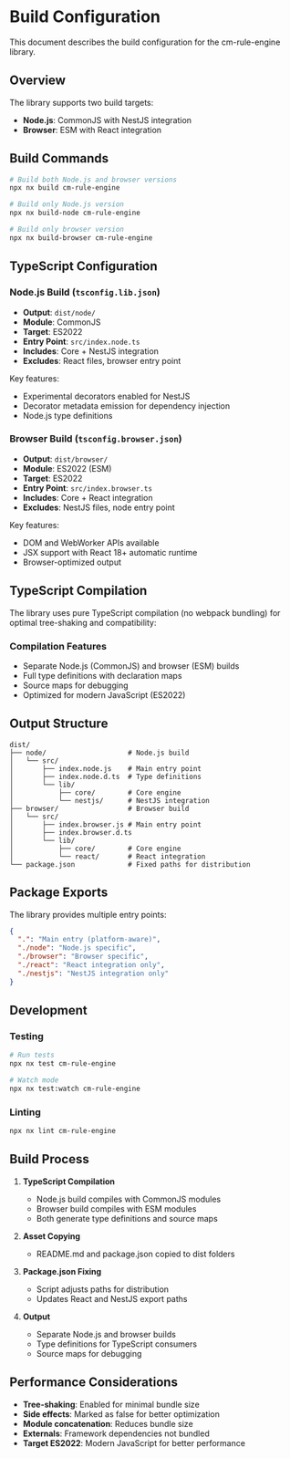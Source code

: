 # Build Configuration

This document describes the build configuration for the cm-rule-engine library.

## Overview

The library supports two build targets:
- **Node.js**: CommonJS with NestJS integration
- **Browser**: ESM with React integration

## Build Commands

```bash
# Build both Node.js and browser versions
npx nx build cm-rule-engine

# Build only Node.js version
npx nx build-node cm-rule-engine

# Build only browser version
npx nx build-browser cm-rule-engine
```

## TypeScript Configuration

### Node.js Build (`tsconfig.lib.json`)

- **Output**: `dist/node/`
- **Module**: CommonJS
- **Target**: ES2022
- **Entry Point**: `src/index.node.ts`
- **Includes**: Core + NestJS integration
- **Excludes**: React files, browser entry point

Key features:
- Experimental decorators enabled for NestJS
- Decorator metadata emission for dependency injection
- Node.js type definitions

### Browser Build (`tsconfig.browser.json`)

- **Output**: `dist/browser/`
- **Module**: ES2022 (ESM)
- **Target**: ES2022
- **Entry Point**: `src/index.browser.ts`
- **Includes**: Core + React integration
- **Excludes**: NestJS files, node entry point

Key features:
- DOM and WebWorker APIs available
- JSX support with React 18+ automatic runtime
- Browser-optimized output

## TypeScript Compilation

The library uses pure TypeScript compilation (no webpack bundling) for optimal tree-shaking and compatibility:

### Compilation Features
- Separate Node.js (CommonJS) and browser (ESM) builds
- Full type definitions with declaration maps
- Source maps for debugging
- Optimized for modern JavaScript (ES2022)

## Output Structure

```
dist/
├── node/                    # Node.js build
│   └── src/
│       ├── index.node.js    # Main entry point
│       ├── index.node.d.ts  # Type definitions
│       └── lib/
│           ├── core/        # Core engine
│           └── nestjs/      # NestJS integration
├── browser/                 # Browser build
│   └── src/
│       ├── index.browser.js # Main entry point
│       ├── index.browser.d.ts
│       └── lib/
│           ├── core/        # Core engine
│           └── react/       # React integration
└── package.json             # Fixed paths for distribution
```

## Package Exports

The library provides multiple entry points:

```json
{
  ".": "Main entry (platform-aware)",
  "./node": "Node.js specific",
  "./browser": "Browser specific",
  "./react": "React integration only",
  "./nestjs": "NestJS integration only"
}
```

## Development

### Testing

```bash
# Run tests
npx nx test cm-rule-engine

# Watch mode
npx nx test:watch cm-rule-engine
```

### Linting

```bash
npx nx lint cm-rule-engine
```

## Build Process

1. **TypeScript Compilation**
   - Node.js build compiles with CommonJS modules
   - Browser build compiles with ESM modules
   - Both generate type definitions and source maps

2. **Asset Copying**
   - README.md and package.json copied to dist folders

3. **Package.json Fixing**
   - Script adjusts paths for distribution
   - Updates React and NestJS export paths

4. **Output**
   - Separate Node.js and browser builds
   - Type definitions for TypeScript consumers
   - Source maps for debugging

## Performance Considerations

- **Tree-shaking**: Enabled for minimal bundle size
- **Side effects**: Marked as false for better optimization
- **Module concatenation**: Reduces bundle size
- **Externals**: Framework dependencies not bundled
- **Target ES2022**: Modern JavaScript for better performance
